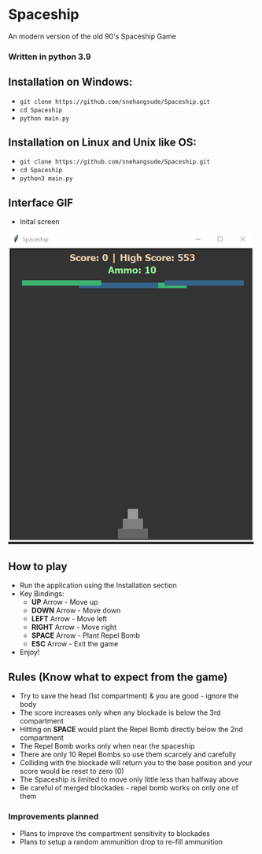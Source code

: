 # Spaceship
An modern version of the old 90's Spaceship Game

### Written in python 3.9 

## Installation on Windows:
* `git clone https://github.com/snehangsude/Spaceship.git`
* `cd Spaceship`
* `python main.py`

## Installation on Linux and Unix like OS:
* `git clone https://github.com/snehangsude/Spaceship.git`
* `cd Spaceship`
* `python3 main.py`

## Interface GIF
* Inital screen
<img src="images/Spaceship.gif">

## How to play

* Run the application using the Installation section
* Key Bindings:
  * <b>UP</b> Arrow - Move up
  * <b>DOWN</b> Arrow - Move down
  * <b>LEFT</b> Arrow - Move left
  * <b>RIGHT</b> Arrow - Move right
  * <b>SPACE</b> Arrow - Plant Repel Bomb
  * <b>ESC</b> Arrow - Exit the game
* Enjoy!

## Rules (Know what to expect from the game)

* Try to save the head (1st compartment) & you are good - ignore the body
* The score increases only when any blockade is below the 3rd compartment
* Hitting on <b>SPACE</b> would plant the Repel Bomb directly below the 2nd compartment
* The Repel Bomb works only when near the spaceship
* There are only 10 Repel Bombs so use them scarcely and carefully
* Colliding with the blockade will return you to the base position and your score would be reset to zero (0)
* The Spaceship is limited to move only little less than halfway above
* Be careful of merged blockades - repel bomb works on only one of them


### Improvements planned

* Plans to improve the compartment sensitivity to blockades
* Plans to setup a random ammunition drop to re-fill ammunition
